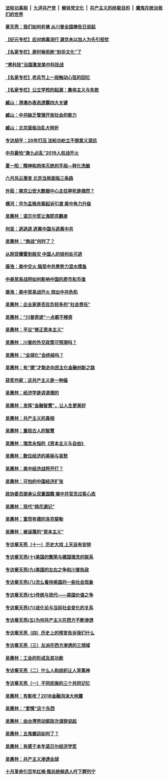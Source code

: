 ####  [法轮功真相](../../../../basic/blob/master/README.md?t=06291602) &nbsp;|&nbsp; [九评共产党](../../../../9ping.md/blob/master/README.md?t=06291602) &nbsp;|&nbsp; [解体党文化](../../../../jtdwh.md/blob/master/README.md?t=06291602)  &nbsp;|&nbsp; [共产主义的终极目的](../../../../gczydzjmd.md/blob/master/README.md?t=06291602) &nbsp;|&nbsp; [魔鬼在统治我们的世界](../../../../mgztzwmdsj.md/blob/master/README.md?t=06291602) 

#### [章天亮：我们如何祈祷 从川普全国祷告日说起](../pages/nsc423/n11944627.md?t=06291602) 

#### [【纪元专栏】应对病毒流行 渥京未以加人为先引担忧](../pages/nsc423/n11875714.md?t=06291602) 

#### [【名家专栏】是时候拒绝“封杀文化”了](../pages/nsc423/n11814093.md?t=06291602) 

#### [“黑科技”治国激发美中科技战](../pages/nsc423/n11638056.md?t=06291602) 

#### [【名家专栏】老兵节上一段触动心弦的回忆](../pages/nsc423/n11646016.md?t=06291602) 

#### [【名家专栏】公立学校的起源：集体主义与失败](../pages/nsc423/n11601833.md?t=06291602) 

#### [臧山：港澳办表态透露四大关键](../pages/nsc423/n11421628.md?t=06291602) 

#### [臧山：中共缺乏管理开放社会的能力](../pages/nsc423/n11407457.md?t=06291602) 

#### [臧山：北京面临治乱大转折](../pages/nsc423/n11406895.md?t=06291602) 

#### [专访胡平：20年打压 法轮功屹立不倒意义深远](../pages/nsc423/n11398800.md?t=06291602) 

#### [中共最怕“逢九必乱”2019人权战开火](../pages/nsc423/n11385248.md?t=06291602) 

#### [夏一阳：精神和肉体灭绝的手段—转化洗脑](../pages/nsc423/n11368250.md?t=06291602) 

#### [六月风云激变 北京当局面临三条路](../pages/nsc423/n11313668.md?t=06291602) 

#### [许茹：南京公安大数据中心主任猝死是偶然？](../pages/nsc423/n11064744.md?t=06291602) 

#### [横河：华为孟晚舟案起诉引渡 美中角力升级](../pages/nsc423/n11027230.md?t=06291602) 

#### [吴惠林：诺贝尔奖让海耶克翻身](../pages/nsc423/n10890049.md?t=06291602) 

#### [何坚：逃逃逃 逃离中国与逃离中共](../pages/nsc423/n10592891.md?t=06291602) 

#### [吴惠林：“商战”何时了？](../pages/nsc423/n10573558.md?t=06291602) 

#### [从网贷爆雷到股灾 中国人的钱何处可逃](../pages/nsc423/n10572800.md?t=06291602) 

#### [唐浩：美中交火 隐现中共黑势力混水摸鱼](../pages/nsc423/n10544040.md?t=06291602) 

#### [中美贸易战将如何影响中国的房市和币值](../pages/nsc423/n10543697.md?t=06291602) 

#### [唐浩：美中贸易战开火 烧出中共危机](../pages/nsc423/n10540126.md?t=06291602) 

#### [吴惠林：企业家是否应负较多的“社会责任”](../pages/nsc423/n10535022.md?t=06291602) 

#### [吴惠林：“川普奇迹”一点都不稀奇](../pages/nsc423/n10512808.md?t=06291602) 

#### [吴惠林：平议“修正资本主义”](../pages/nsc423/n10495724.md?t=06291602) 

#### [吴惠林：川普的外交政策可预测吗？](../pages/nsc423/n10462387.md?t=06291602) 

#### [吴惠林：“全球化”会终结吗？](../pages/nsc423/n10452838.md?t=06291602) 

#### [吴惠林：有“德”才能走向民主化金融创新之路](../pages/nsc423/n10432292.md?t=06291602) 

#### [获奖作家：这共产主义是一种癌](../pages/nsc423/n10431541.md?t=06291602) 

#### [吴惠林：经济学是讲道德的](../pages/nsc423/n10398014.md?t=06291602) 

#### [吴惠林：发挥“金融智慧”，让人生更美好](../pages/nsc423/n10375019.md?t=06291602) 

#### [吴惠林：共产主义的真相](../pages/nsc423/n10351394.md?t=06291602) 

#### [吴惠林：重拾古人的智慧](../pages/nsc423/n10337691.md?t=06291602) 

#### [吴惠林：理念永恒的《资本主义与自由》](../pages/nsc423/n10316274.md?t=06291602) 

#### [吴惠林：数位经济的美丽与哀愁](../pages/nsc423/n10292946.md?t=06291602) 

#### [吴惠林：美中经济战将开打？](../pages/nsc423/n10258825.md?t=06291602) 

#### [吴惠林：可怕的中国经济扩张](../pages/nsc423/n10219147.md?t=06291602) 

#### [政协委员提承认双重国籍 揭中共官员过客心态](../pages/nsc423/n10208809.md?t=06291602) 

#### [吴惠林：现代“桃花源记”](../pages/nsc423/n10185234.md?t=06291602) 

#### [吴惠林：富而有德的洛克斐勒](../pages/nsc423/n10142264.md?t=06291602) 

#### [吴惠林：被诬蔑的“资本主义”](../pages/nsc423/n10124816.md?t=06291602) 

#### [专访章天亮（十一）历史大戏 上天自有安排](../pages/nsc423/n10094905.md?t=06291602) 

#### [专访章天亮(十)美国的繁荣与建国理念的联系](../pages/nsc423/n10094899.md?t=06291602) 

#### [专访章天亮(九)美国的左右之争和川普执政](../pages/nsc423/n10094889.md?t=06291602) 

#### [专访章天亮(八)怎么看待美国的一些社会现象](../pages/nsc423/n10094857.md?t=06291602) 

#### [专访章天亮(七)传统与现代——美国价值之争](../pages/nsc423/n10093140.md?t=06291602) 

#### [专访章天亮(六)进化论与当前社会变化的关系](../pages/nsc423/n10092036.md?t=06291602) 

#### [专访章天亮(五)为何共产主义在西方不断渗透](../pages/nsc423/n10083620.md?t=06291602) 

#### [专访章天亮（四）历史上的预言告诉我们什么](../pages/nsc423/n10083606.md?t=06291602) 

#### [专访章天亮（三）左派在西方渗透的三领域](../pages/nsc423/n10081115.md?t=06291602) 

#### [吴惠林：工会的形成及其功能](../pages/nsc423/n10080633.md?t=06291602) 

#### [专访章天亮（二）什么人和组织让人背离神](../pages/nsc423/n10076637.md?t=06291602) 

#### [专访章天亮（一）不同民族的三个共同记忆](../pages/nsc423/n10074188.md?t=06291602) 

#### [吴惠林：有影呒？2018金融泡沫大地震](../pages/nsc423/n10040534.md?t=06291602) 

#### [吴惠林：“爱情”这个东西](../pages/nsc423/n10019423.md?t=06291602) 

#### [吴惠林：由台湾劳动部政次请辞说起](../pages/nsc423/n9979679.md?t=06291602) 

#### [吴惠林：五鬼搬运如何了？](../pages/nsc423/n9925338.md?t=06291602) 

#### [吴惠林：有感于本年诺贝尔经济学奖](../pages/nsc423/n9871883.md?t=06291602) 

#### [吴惠林：共产主义渗透全球](../pages/nsc423/n9812748.md?t=06291602) 

#### [十月革命引百年红祸 俄总统候选人吁下葬列宁](../pages/nsc423/n9810182.md?t=06291602) 

